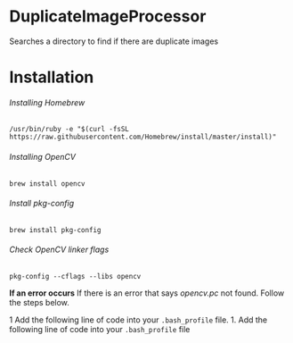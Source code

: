 # DuplicateImageProcessor
Searches a directory to find if there are duplicate images

# Installation
###### Installing Homebrew
`/usr/bin/ruby -e "$(curl -fsSL https://raw.githubusercontent.com/Homebrew/install/master/install)"`
###### Installing OpenCV
`brew install opencv`
###### Install pkg-config
`brew install pkg-config`
###### Check OpenCV linker flags
`pkg-config --cflags --libs opencv`

**If an error occurs**
If there is an error that says *opencv.pc* not found. 
Follow the steps below.

1 Add the following line of code into your `.bash_profile` file.
    1. Add the following line of code into your `.bash_profile` file
